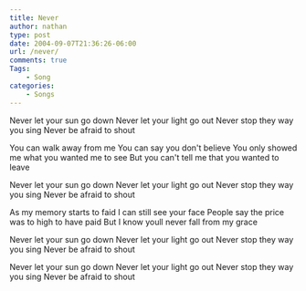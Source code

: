 ```yaml
---
title: Never
author: nathan
type: post
date: 2004-09-07T21:36:26-06:00
url: /never/
comments: true
Tags:
    - Song
categories:
    - Songs
---
```

Never let your sun go down
Never let your light go out
Never stop they way you sing
Never be afraid to shout

You can walk away from me
You can say you don't believe
You only showed me what you wanted me to see
But you can't tell me that you wanted to leave

Never let your sun go down
Never let your light go out
Never stop they way you sing
Never be afraid to shout

As my memory starts to faid
I can still see your face
People say the price was to high to have paid
But I know youll never fall from my grace

Never let your sun go down
Never let your light go out
Never stop they way you sing
Never be afraid to shout

Never let your sun go down
Never let your light go out
Never stop they way you sing
Never be afraid to shout
